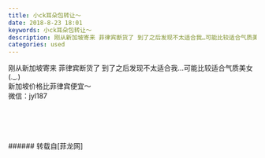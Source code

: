 ```yaml
---
title: 小ck耳朵包转让～
date: 2018-8-23 18:01
keywords: 小ck耳朵包转让～
description: 刚从新加坡寄来 菲律宾断货了 到了之后发现不太适合我…可能比较适合气质美女(._.)新加坡价格比菲律宾便宜～微信：jyl187 
categories: used
---
```

<td class="t_f" id="postmessage_1680154">

刚从新加坡寄来 菲律宾断货了 到了之后发现不太适合我…可能比较适合气质美女(._.)<br/>
新加坡价格比菲律宾便宜～<br/>
微信：jyl187 <br/>
<img alt="" border="0" class="zoom" data-cf-modified-2c501f122f447a2e658fc6e7-="" file="http://www.flw.ph/data/appbyme/upload/image/201808/23/QOvDQZww8UvW.jpg" id="aimg_qgKV1" lazyloadthumb="1" onclick="" onmouseover="" src="http://www.flw.ph/data/appbyme/upload/image/201808/23/QOvDQZww8UvW.jpg"/><br/>
<br/>
<img alt="" border="0" class="zoom" data-cf-modified-2c501f122f447a2e658fc6e7-="" file="http://www.flw.ph/data/appbyme/upload/image/201808/23/pTF0IfQrp6qm.jpg" id="aimg_NVP5P" lazyloadthumb="1" onclick="" onmouseover="" src="http://www.flw.ph/data/appbyme/upload/image/201808/23/pTF0IfQrp6qm.jpg"/><br/>
<br/>
<img alt="" border="0" class="zoom" data-cf-modified-2c501f122f447a2e658fc6e7-="" file="http://www.flw.ph/data/appbyme/upload/image/201808/23/iHeTQru0InhW.jpg" id="aimg_BjC4m" lazyloadthumb="1" onclick="" onmouseover="" src="http://www.flw.ph/data/appbyme/upload/image/201808/23/iHeTQru0InhW.jpg"/><br/>
<br/>
<img alt="" border="0" class="zoom" data-cf-modified-2c501f122f447a2e658fc6e7-="" file="http://www.flw.ph/data/appbyme/upload/image/201808/23/e33FkK68clhw.jpg" id="aimg_zfO1j" lazyloadthumb="1" onclick="" onmouseover="" src="http://www.flw.ph/data/appbyme/upload/image/201808/23/e33FkK68clhw.jpg"/><br/>
<br/>
</td>
###### 转载自[菲龙网]